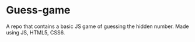 # Guess-game
A repo that contains a basic JS game of guessing the hidden number. Made using JS, HTML5, CSS6. 


